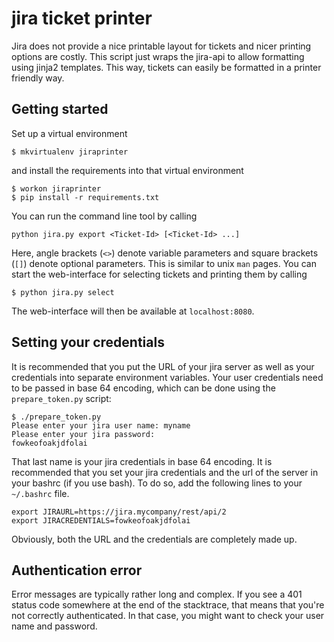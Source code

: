 # jira ticket printer

Jira does not provide a nice printable layout for tickets and nicer printing
options are costly. This script just wraps the jira-api to allow formatting
using jinja2 templates. This way, tickets can easily be formatted in a printer
friendly way.

## Getting started

Set up a virtual environment

    $ mkvirtualenv jiraprinter

and install the requirements into that virtual environment

    $ workon jiraprinter
    $ pip install -r requirements.txt

You can run the command line tool by calling

    python jira.py export <Ticket-Id> [<Ticket-Id> ...]

Here, angle brackets (`<>`) denote variable parameters and square brackets (`[]`) denote optional
parameters. This is similar to unix `man` pages. You can start the web-interface for selecting
tickets and printing them by calling

    $ python jira.py select

The web-interface will then be available at `localhost:8080`.

## Setting your credentials

It is recommended that you put the URL of your jira server as well as your
credentials into separate environment variables. Your user credentials need to
be passed in base 64 encoding, which can be done using the `prepare_token.py` script:

    $ ./prepare_token.py
    Please enter your jira user name: myname
    Please enter your jira password:
    fowkeofoakjdfolai

That last name is your jira credentials in base 64 encoding. It is recommended
that you set your jira credentials and the url of the server in your bashrc (if
you use bash). To do so, add the following lines to your `~/.bashrc` file.

    export JIRAURL=https://jira.mycompany/rest/api/2
    export JIRACREDENTIALS=fowkeofoakjdfolai

Obviously, both the URL and the credentials are completely made up.

## Authentication error

Error messages are typically rather long and complex. If you see a 401 status code somewhere at the end of the stacktrace, that means that you're not correctly authenticated. In that case, you might want to check your user name and password.
